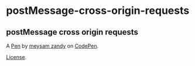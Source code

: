 # postMessage-cross-origin-requests

postMessage cross origin requests
---------------------------------

A [Pen](https://codepen.io/meysamzandy/pen/rvqRNV) by [meysam zandy](https://codepen.io/meysamzandy) on [CodePen](https://codepen.io).

[License](https://codepen.io/meysamzandy/pen/rvqRNV/license).
